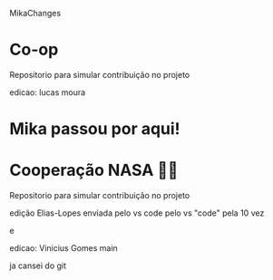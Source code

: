 MikaChanges
# Co-op

Repositorio para simular contribuição no projeto

edicao: lucas moura

# Mika passou por aqui!

# Cooperação NASA 🚀🚀
Repositorio para simular contribuição no projeto



edição Elias-Lopes enviada pelo vs code 
 pelo vs "code"  pela 10 vez

e

edicao: Vinicius Gomes
main

ja cansei do git